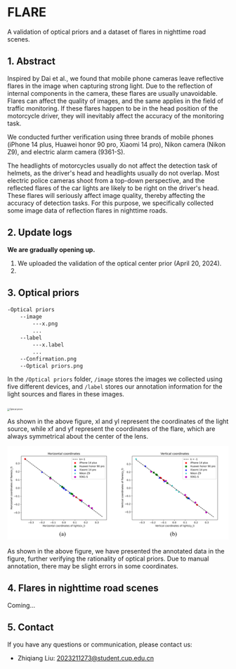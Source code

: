 # FLARE
A validation of optical priors and a dataset of flares in nighttime road scenes.



## 1. Abstract

Inspired by Dai et al., we found that mobile phone cameras leave reflective flares in the image when capturing strong light. Due to the reflection of internal components in the camera, these flares are usually unavoidable. Flares can affect the quality of images, and the same applies in the field of traffic monitoring. If these flares happen to be in the head position of the motorcycle driver, they will inevitably affect the accuracy of the monitoring task.

We conducted further verification using three brands of mobile phones (iPhone 14 plus, Huawei honor 90 pro, Xiaomi 14 pro), Nikon camera (Nikon Z9), and electric alarm camera (9361-S).

The headlights of motorcycles usually do not affect the detection task of helmets, as the driver's head and headlights usually do not overlap. Most electric police cameras shoot from a top-down perspective, and the reflected flares of the car lights are likely to be right on the driver's head. These flares will seriously affect image quality, thereby affecting the accuracy of detection tasks. For this purpose, we specifically collected some image data of reflection flares in nighttime roads.

## 2. Update logs

**We are gradually opening up.**

1. We uploaded the validation of the optical center prior (April 20, 2024).
2. 

## 3. Optical priors

~~~data
-Optical priors
	--image
		---x.png
		...
	--label
		---x.label
		...
	--Confirmation.png
	--Optical priors.png
~~~

In the `/Optical priors` folder, `/image` stores the images we collected using five different devices, and `/label` stores our annotation information for the light sources and flares in these images.

<img src="/Optical priors/Optical priors.png" alt="Optical priors" style="zoom: 33%;" />

As shown in the above figure, xl and yl represent the coordinates of the light source, while xf and yf represent the coordinates of the flare, which are always symmetrical about the center of the lens.

<img src="/Optical priors/Confirmation.png" alt="Confirmation" style="zoom:50%;" />

As shown in the above figure, we have presented the annotated data in the figure, further verifying the rationality of optical priors. Due to manual annotation, there may be slight errors in some coordinates.

## 4. Flares in nighttime road scenes

Coming...

## 5. Contact

If you have any questions or communication, please contact us:

- Zhiqiang Liu: 2023211273@student.cup.edu.cn

